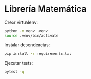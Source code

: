 # Librería Matemática

Crear virtualenv:
```bash
python -m venv .venv
source .venv/bin/activate
```

Instalar dependencias:
```bash
pip install -r requirements.txt
```

Ejecutar tests:
```bash
pytest -q
```
